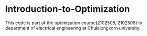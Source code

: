 # Introduction-to-Optimization
This code is part of the optimization course(2102505, 2102508) in department of electrical engineering at Chulalongkorn university.
